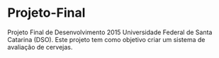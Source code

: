 # Projeto-Final
Projeto Final de Desenvolvimento 2015 Universidade Federal de Santa Catarina (DSO).
Este projeto tem como objetivo criar um sistema de avaliação de cervejas.
